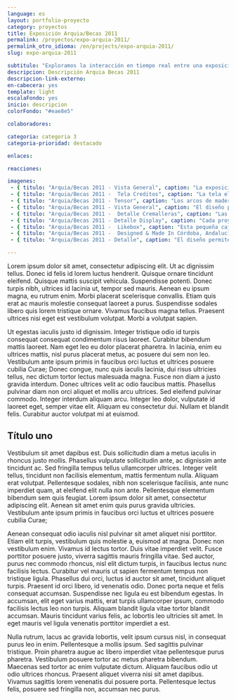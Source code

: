 ```yaml
---
language: es
layout: portfolio-proyecto
category: proyectos
title: Exposición Arquia/Becas 2011
permalink: /proyectos/expo-arquia-2011/
permalink_otro_idioma: /en/projects/expo-arquia-2011/
slug: expo-arquia-2011

subtitulo: "Exploramos la interacción en tiempo real entre una exposición física tradicional y su versión digital."
descripcion: Descripción Arquia Becas 2011
descripcion-link-externo:
en-cabecera: yes
template: light
escalaFondo: yes
inicio: descripcion
colorFondo: "#eae8e5"

colaboradores:

categoria: categoria 3
categoria-prioridad: destacado

enlaces:

reacciones:

imagenes:
 - { titulo: "Arquia/Becas 2011 - Vista General", caption: "La exposición instalada en la sala de exposiciones de la Escuela Técnica Superior de Arquitectura de San Sebastián. Colaborativa 2011 CC BY 3.0" }
 - { titulo: "Arquia/Becas 2011 -  Tela Creditos", caption: "La tela elástica utilizada está fabricada por Berger, el modelo concreto  'PES stretchi FR + w'. Usamos impresión en tinta con curado ultravioleta para conseguir la máxima definición. Colaborativa 2011 CC BY 3.0" }
 - { titulo: "Arquia/Becas 2011 - Tensor", caption: "Los arcos de madera son de pino encolado y todos los herrajes en acero inoxidable" }
 - { titulo: "Arquia/Becas 2011 - Vista General", caption: "El diseño permite una disposición lineal de 12 metros de largo o ir 'plegándose' sucesivamente hasta formar un círculo de 4.5 metros de diámetro" }
 - { titulo: "Arquia/Becas 2011 -  Detalle Cremalleras", caption: "Las cremalleras están embebidas en los arcos de madera y son de plástico inyectado de la marca YKK" }
 - { titulo: "Arquia/Becas 2011 - Detalle Display", caption: "Cada proyecto tiene un display que muestra en tiempo real el número de votos que ha recibido la propuesta, su puesto respecto al resto de proyectos y el número de 'me gusta' y 'tweets'" }
 - { titulo: "Arquia/Becas 2011 -  Likebox", caption: "Esta pequeña caja controla los displays. Hemos utilizado la plataforma hardware open source Arduino y componentes de bajo coste, todo el cableado va por el interior de los perfiles de aluminio" }
 - { titulo: "Arquia/Becas 2011 -  Designed & Made In Córdoba, Andalucía", caption: "La exposición ha sido diseñada y construida con los medios y la tecnología disponible en Córdoba, Andalucía y estamos orgullosos por ello. No obstante, algunos componentes no estabán disponibles localmente y los hemos importado directamente del fabricante." }
 - { titulo: "Arquia/Becas 2011 - Detalle", caption: "El diseño permite una disposición lineal de 12 metros de largo o ir 'plegándose' sucesivamente hasta formar un círculo de 4.5 metros de diámetro" }

---
```


Lorem ipsum dolor sit amet, consectetur adipiscing elit. Ut ac dignissim tellus. Donec id felis id lorem luctus hendrerit. Quisque ornare tincidunt eleifend. Quisque mattis suscipit vehicula. Suspendisse potenti. Donec turpis nibh, ultrices id lacinia ut, tempor sed mauris. Aenean eu ipsum magna, eu rutrum enim. Morbi placerat scelerisque convallis. Etiam quis erat ac mauris molestie consequat laoreet a purus. Suspendisse sodales libero quis lorem tristique ornare. Vivamus faucibus magna tellus. Praesent ultrices nisi eget est vestibulum volutpat. Morbi a volutpat sapien.

Ut egestas iaculis justo id dignissim. Integer tristique odio id turpis consequat consequat condimentum risus laoreet. Curabitur bibendum mattis laoreet. Nam eget leo eu dolor placerat pharetra. In lacinia, enim eu ultrices mattis, nisl purus placerat metus, ac posuere dui sem non leo. Vestibulum ante ipsum primis in faucibus orci luctus et ultrices posuere cubilia Curae; Donec congue, nunc quis iaculis lacinia, dui risus ultricies tellus, nec dictum tortor lectus malesuada magna. Fusce non diam a justo gravida interdum. Donec ultrices velit ac odio faucibus mattis. Phasellus pulvinar diam non orci aliquet et mollis arcu ultrices. Sed eleifend pulvinar commodo. Integer interdum aliquam arcu. Integer leo dolor, vulputate id laoreet eget, semper vitae elit. Aliquam eu consectetur dui. Nullam et blandit felis. Curabitur auctor volutpat mi at euismod.

## Título uno

Vestibulum sit amet dapibus est. Duis sollicitudin diam a metus iaculis in rhoncus justo mollis. Phasellus vulputate sollicitudin ante, ac dignissim ante tincidunt ac. Sed fringilla tempus tellus ullamcorper ultrices. Integer velit tellus, tincidunt non facilisis elementum, mattis fermentum nulla. Aliquam erat volutpat. Pellentesque sodales, nibh non scelerisque facilisis, ante nunc imperdiet quam, at eleifend elit nulla non ante. Pellentesque elementum bibendum sem quis feugiat. Lorem ipsum dolor sit amet, consectetur adipiscing elit. Aenean sit amet enim quis purus gravida ultricies. Vestibulum ante ipsum primis in faucibus orci luctus et ultrices posuere cubilia Curae;

Aenean consequat odio iaculis nisl pulvinar sit amet aliquet nisi porttitor. Etiam elit turpis, vestibulum quis molestie a, euismod at magna. Donec non vestibulum enim. Vivamus id lectus tortor. Duis vitae imperdiet velit. Fusce porttitor posuere justo, viverra sagittis mauris fringilla vitae. Sed auctor, purus nec commodo rhoncus, nisl elit dictum turpis, in faucibus lectus nunc facilisis lectus. Curabitur vel mauris ut sapien fermentum tempus non tristique ligula. Phasellus dui orci, luctus id auctor sit amet, tincidunt aliquet turpis. Praesent id orci libero, id venenatis odio. Donec porta neque et felis consequat accumsan. Suspendisse nec ligula eu est bibendum egestas. In accumsan, elit eget varius mattis, erat turpis ullamcorper ipsum, commodo facilisis lectus leo non turpis. Aliquam blandit ligula vitae tortor blandit accumsan. Mauris tincidunt varius felis, ac lobortis leo ultricies sit amet. In eget mauris vel ligula venenatis porttitor imperdiet a est.

Nulla rutrum, lacus ac gravida lobortis, velit ipsum cursus nisl, in consequat purus leo in enim. Pellentesque a mollis ipsum. Sed sagittis pulvinar tristique. Proin pharetra augue ac libero imperdiet vitae pellentesque purus pharetra. Vestibulum posuere tortor ac metus pharetra bibendum. Maecenas sed tortor ac enim vulputate dictum. Aliquam faucibus odio ut odio ultrices rhoncus. Praesent aliquet viverra nisi sit amet dapibus. Vivamus sagittis lorem venenatis dui posuere porta. Pellentesque lectus felis, posuere sed fringilla non, accumsan nec purus.